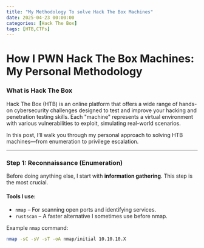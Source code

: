 ```yaml
---
title: "My Methodology To solve Hack The Box Machines"
date: 2025-04-23 00:00:00 
categories: [Hack The Box]
tags: [HTB,CTFs]
---
```

# How I PWN Hack The Box Machines: My Personal Methodology

### What is Hack The Box 
Hack The Box (HTB) is an online platform that offers a wide range of hands-on cybersecurity challenges designed to test and improve your hacking and penetration testing skills. Each "machine" represents a virtual environment with various vulnerabilities to exploit, simulating real-world scenarios.

In this post, I’ll walk you through my personal approach to solving HTB machines—from enumeration to privilege escalation.

---

### Step 1: Reconnaissance (Enumeration)

Before doing anything else, I start with **information gathering**. This step is the most crucial.

#### Tools I use:
- `nmap` – For scanning open ports and identifying services.
- `rustscan` – A faster alternative I sometimes use before nmap.

Example `nmap` command:
```bash
nmap -sC -sV -sT -oA nmap/initial 10.10.10.X